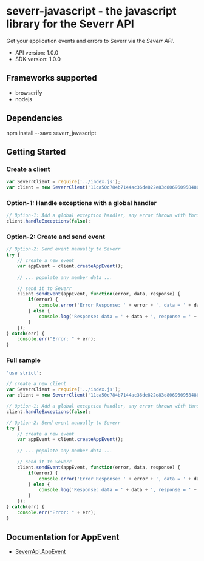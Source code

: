 # severr-javascript - the javascript library for the Severr API

Get your application events and errors to Severr via the *Severr API*.

- API version: 1.0.0
- SDK version: 1.0.0

## Frameworks supported
- browserify 
- nodejs

## Dependencies
npm install --save severr_javascript

## Getting Started

### Create a client
```javascript
var SeverrClient = require('../index.js');
var client = new SeverrClient('11ca50c784b7144ac36de822e83d8069609584866662'); // replace value within quotes with your API key instead
```

### Option-1: Handle exceptions with a global handler
```javascript
// Option-1: Add a global exception handler, any error thrown with throw new Error('...'); will now be sent to Severr
client.handleExceptions(false);
```

### Option-2: Create and send event
```javascript
// Option-2: Send event manually to Severr
try {
    // create a new event
    var appEvent = client.createAppEvent();
    
    // ... populate any member data ...

    // send it to Severr
    client.sendEvent(appEvent, function(error, data, response) {
        if(error) {
            console.error('Error Response: ' + error + ', data = ' + data + ', response = ' + JSON.stringify(response));
        } else {
            console.log('Response: data = ' + data + ', response = ' + JSON.stringify(response));
        }
    });
} catch(err) {
    console.err("Error: " + err);
}
```

### Full sample
```javascript
'use strict';

// create a new client
var SeverrClient = require('../index.js');
var client = new SeverrClient('11ca50c784b7144ac36de822e83d8069609584866662'); // replace value within quotes with your API key instead

// Option-1: Add a global exception handler, any error thrown with throw new Error('...'); will now be sent to Severr
client.handleExceptions(false);

// Option-2: Send event manually to Severr
try {
    // create a new event
    var appEvent = client.createAppEvent();
    
    // ... populate any member data ...

    // send it to Severr
    client.sendEvent(appEvent, function(error, data, response) {
        if(error) {
            console.error('Error Response: ' + error + ', data = ' + data + ', response = ' + JSON.stringify(response));
        } else {
            console.log('Response: data = ' + data + ', response = ' + JSON.stringify(response));
        }
    });
} catch(err) {
    console.err("Error: " + err);
}
```

<a name="documentation-for-models"></a>
## Documentation for AppEvent

 - [SeverrApi.AppEvent](generated/docs/AppEvent.md)


